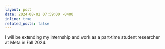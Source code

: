 ```yaml
---
layout: post
date: 2024-08-02 07:59:00 -0400
inline: true
related_posts: false
---
```


I will be extending my internship and work as a part-time student researcher at Meta in Fall 2024.
